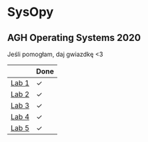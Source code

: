 # SysOpy

## AGH Operating Systems 2020


Jeśli pomogłam, daj gwiazdkę <3

| | Done |
|-----|-----|
|[Lab 1](../master/cw01 "Memory management. Libraries. Time measurement") |✓|
|[Lab 2](../master/cw02 "File system. File operations") |✓|
|[Lab 3](../master/cw03 "Creating process. Process environment, process control") |✓|
|[Lab 4](../master/cw04 "Signals") |✓|
|[Lab 5](../master/cw05 "Inter-process communication (pipeline)") |✓|